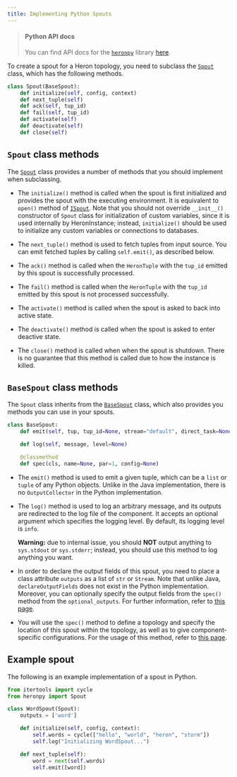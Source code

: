 ```yaml
---
title: Implementing Python Spouts
---
```


> #### Python API docs
> You can find API docs for the [`heronpy`](https://pypi.python.org/pypi/heronpy) library [here](/api/python).

To create a spout for a Heron topology, you need to subclass the [`Spout`](/api/python/spout/spout.m.html#heronpy.spout.spout.Spout) class, which has the following methods.

```python
class Spout(BaseSpout):
    def initialize(self, config, context)
    def next_tuple(self)
    def ack(self, tup_id)
    def fail(self, tup_id)
    def activate(self)
    def deactivate(self)
    def close(self)
```

## `Spout` class methods

The [`Spout`](/api/python/spout/spout.m.html#heronpy.spout.spout.Spout) class provides a number of methods that you should implement when subclassing.

* The `initialize()` method is called when the spout is first initialized
and provides the spout with the executing environment. It is equivalent to
`open()` method of [`ISpout`](/api/com/twitter/heron/api/spout/ISpout.html).
Note that you should not override `__init__()` constructor of `Spout` class
for initialization of custom variables, since it is used internally by HeronInstance; instead,
`initialize()` should be used to initialize any custom variables or connections to databases.

* The `next_tuple()` method is used to fetch tuples from input source. You can
emit fetched tuples by calling `self.emit()`, as described below.

* The `ack()` method is called when the `HeronTuple` with the `tup_id` emitted
by this spout is successfully processed.

* The `fail()` method is called when the `HeronTuple` with the `tup_id` emitted
by this spout is not processed successfully.

* The `activate()` method is called when the spout is asked to back into
active state.

* The `deactivate()` method is called when the spout is asked to enter deactive
state.

* The `close()` method is called when when the spout is shutdown. There is no
guarantee that this method is called due to how the instance is killed.

## `BaseSpout` class methods

The `Spout` class inherits from the [`BaseSpout`](/api/python/spout/base_spout.m.html#heronpy.spout.base_spout.BaseSpout) class, which also provides you methods you can use in your spouts.

```python
class BaseSpout:
    def emit(self, tup, tup_id=None, stream="default", direct_task=None, need_task_ids=False)

    def log(self, message, level=None)

    @classmethod
    def spec(cls, name=None, par=1, config=None)
```

* The `emit()` method is used to emit a given tuple, which can be a `list` or `tuple` of any Python objects. Unlike in the Java implementation, there is no `OutputCollector` in the Python implementation.

* The `log()` method is used to log an arbitrary message, and its outputs are redirected to the log file of the component. It accepts an optional argument which specifies the logging level. By default, its logging level is `info`.

    **Warning:** due to internal issue, you should **NOT** output anything to
    `sys.stdout` or `sys.stderr`; instead, you should use this method to log anything you want.

* In order to declare the output fields of this spout, you need to place
a class attribute `outputs` as a list of `str` or `Stream`. Note that unlike Java,
`declareOutputFields` does not exist in the Python implementation. Moreover, you can
optionally specify the output fields from the `spec()` method from the `optional_outputs`.
For further information, refer to [this page](../topologies).

* You will use the `spec()` method to define a topology and specify the location
of this spout within the topology, as well as to give component-specific configurations.
For the usage of this method, refer to [this page](../topologies).

## Example spout

The following is an example implementation of a spout in Python.

```python
from itertools import cycle
from heronpy import Spout

class WordSpout(Spout):
    outputs = ['word']

    def initialize(self, config, context):
        self.words = cycle(["hello", "world", "heron", "storm"])
        self.log("Initializing WordSpout...")

    def next_tuple(self):
        word = next(self.words)
        self.emit([word])
```
